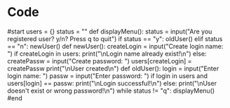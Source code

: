 # Code
#start   users = {} status = ""   def displayMenu():     status = input("Are you registered user? y/n? Press q to quit")     if status == "y":         oldUser()     elif status == "n":         newUser()   def newUser():     createLogin = input("Create login name: ")       if createLogin in users:         print("\nLogin name already exist!\n")     else:         createPassw = input("Create password: ")         users[createLogin] = createPassw         print("\nUser created\n")   def oldUser():     login = input("Enter login name: ")     passw = input("Enter password: ")       if login in users and users[login] == passw:         print("\nLogin successful!\n")     else:         print("\nUser doesn't exist or wrong password!\n")   while status != "q":     displayMenu()      #end
